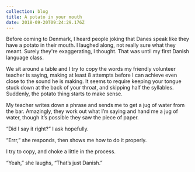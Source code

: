 ```yaml
---
collection: blog
title: A potato in your mouth
date: 2018-09-20T09:24:29.176Z
---
```

Before coming to Denmark, I heard people joking that Danes speak like they have a potato in their mouth. I laughed along, not really sure what they meant. Surely they're exaggerating, I thought. That was until my first Danish language class.

We sit around a table and I try to copy the words my friendly volunteer teacher is saying, making at least 8 attempts before I can achieve even close to the sound he is making. It seems to require keeping your tongue stuck down at the back of your throat, and skipping half the syllables. Suddenly, the potato thing starts to make sense.

My teacher writes down a phrase and sends me to get a jug of water from the bar. Amazingly, they work out what I’m saying and hand me a jug of water, though it’s possible they saw the piece of paper. 

“Did I say it right?” I ask hopefully.

“Errr,” she responds, then shows me how to do it properly.

I try to copy, and choke a little in the process.

“Yeah,” she laughs, “That’s just Danish.”
